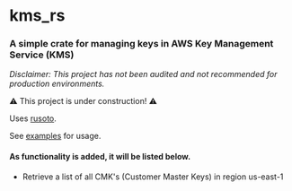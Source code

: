 # kms_rs

### A simple crate for managing keys in AWS Key Management Service (KMS)

_Disclaimer: This project has not been audited and not recommended for production environments._

:warning: This project is under construction! :warning: 

Uses [rusoto](https://github.com/rusoto/rusoto).

See [examples](https://github.com/jeffrade/kms_rs/blob/master/examples/src/main.rs) for usage.

#### As functionality is added, it will be listed below.

 - Retrieve a list of all CMK's (Customer Master Keys) in region us-east-1
